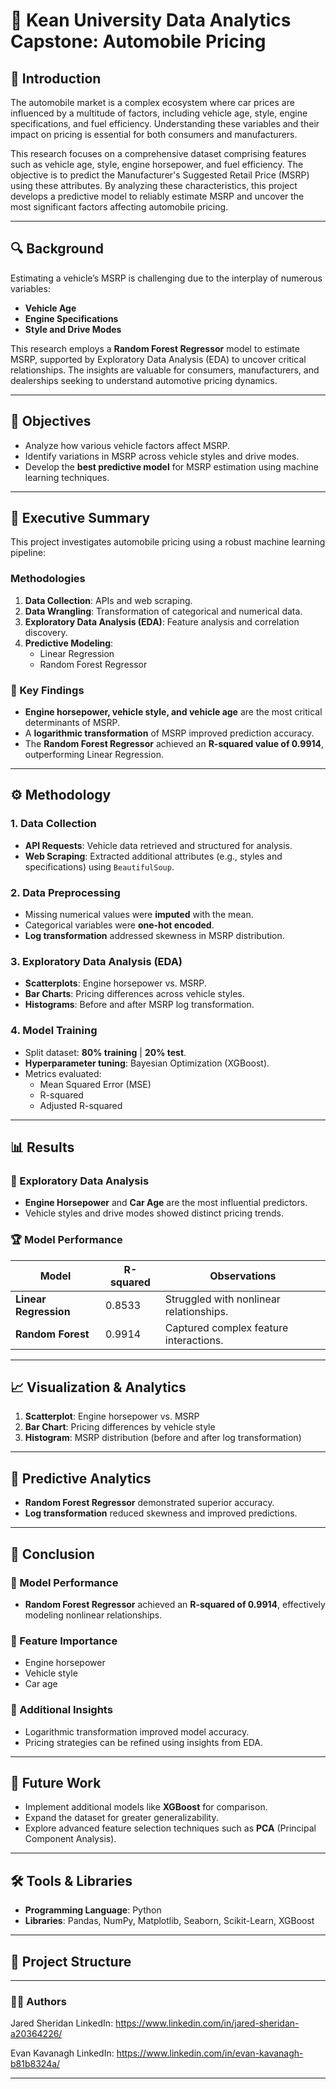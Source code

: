 # 🚗 Kean University Data Analytics Capstone: Automobile Pricing  

## 📌 Introduction  
The automobile market is a complex ecosystem where car prices are influenced by a multitude of factors, including vehicle age, style, engine specifications, and fuel efficiency. Understanding these variables and their impact on pricing is essential for both consumers and manufacturers.  

This research focuses on a comprehensive dataset comprising features such as vehicle age, style, engine horsepower, and fuel efficiency. The objective is to predict the Manufacturer's Suggested Retail Price (MSRP) using these attributes. By analyzing these characteristics, this project develops a predictive model to reliably estimate MSRP and uncover the most significant factors affecting automobile pricing.  

---

## 🔍 Background  
Estimating a vehicle’s MSRP is challenging due to the interplay of numerous variables:  

- **Vehicle Age**  
- **Engine Specifications**  
- **Style and Drive Modes**  

This research employs a **Random Forest Regressor** model to estimate MSRP, supported by Exploratory Data Analysis (EDA) to uncover critical relationships. The insights are valuable for consumers, manufacturers, and dealerships seeking to understand automotive pricing dynamics.  

---

## 🎯 Objectives  
- Analyze how various vehicle factors affect MSRP.  
- Identify variations in MSRP across vehicle styles and drive modes.  
- Develop the **best predictive model** for MSRP estimation using machine learning techniques.  

---

## 📝 Executive Summary  

This project investigates automobile pricing using a robust machine learning pipeline:  

### Methodologies  
1. **Data Collection**: APIs and web scraping.  
2. **Data Wrangling**: Transformation of categorical and numerical data.  
3. **Exploratory Data Analysis (EDA)**: Feature analysis and correlation discovery.  
4. **Predictive Modeling**:  
   - Linear Regression  
   - Random Forest Regressor  

### 🔑 Key Findings  
- **Engine horsepower, vehicle style, and vehicle age** are the most critical determinants of MSRP.  
- A **logarithmic transformation** of MSRP improved prediction accuracy.  
- The **Random Forest Regressor** achieved an **R-squared value of 0.9914**, outperforming Linear Regression.  

---

## ⚙️ Methodology  

### 1. Data Collection  
- **API Requests**: Vehicle data retrieved and structured for analysis.  
- **Web Scraping**: Extracted additional attributes (e.g., styles and specifications) using `BeautifulSoup`.  

### 2. Data Preprocessing  
- Missing numerical values were **imputed** with the mean.  
- Categorical variables were **one-hot encoded**.  
- **Log transformation** addressed skewness in MSRP distribution.  

### 3. Exploratory Data Analysis (EDA)  
- **Scatterplots**: Engine horsepower vs. MSRP.  
- **Bar Charts**: Pricing differences across vehicle styles.  
- **Histograms**: Before and after MSRP log transformation.  

### 4. Model Training  
- Split dataset: **80% training** | **20% test**.  
- **Hyperparameter tuning**: Bayesian Optimization (XGBoost).  
- Metrics evaluated:  
   - Mean Squared Error (MSE)  
   - R-squared  
   - Adjusted R-squared  

---

## 📊 Results  

### 🔎 Exploratory Data Analysis  
- **Engine Horsepower** and **Car Age** are the most influential predictors.  
- Vehicle styles and drive modes showed distinct pricing trends.  

### 🏆 Model Performance  
| Model                  | R-squared | Observations                                   |  
|------------------------|-----------|-----------------------------------------------|  
| **Linear Regression**  | 0.8533    | Struggled with nonlinear relationships.       |  
| **Random Forest**      | 0.9914    | Captured complex feature interactions.        |  

---

## 📈 Visualization & Analytics  

1. **Scatterplot**: Engine horsepower vs. MSRP  
2. **Bar Chart**: Pricing differences by vehicle style  
3. **Histogram**: MSRP distribution (before and after log transformation)  

---

## 🤖 Predictive Analytics  
- **Random Forest Regressor** demonstrated superior accuracy.  
- **Log transformation** reduced skewness and improved predictions.  

---

## 🏁 Conclusion  

### 🚀 Model Performance  
- **Random Forest Regressor** achieved an **R-squared of 0.9914**, effectively modeling nonlinear relationships.  

### 🔑 Feature Importance  
- Engine horsepower  
- Vehicle style  
- Car age  

### 📌 Additional Insights  
- Logarithmic transformation improved model accuracy.  
- Pricing strategies can be refined using insights from EDA.  

---

## 🔮 Future Work  
- Implement additional models like **XGBoost** for comparison.  
- Expand the dataset for greater generalizability.  
- Explore advanced feature selection techniques such as **PCA** (Principal Component Analysis).  

---

## 🛠️ Tools & Libraries  
- **Programming Language**: Python  
- **Libraries**: Pandas, NumPy, Matplotlib, Seaborn, Scikit-Learn, XGBoost  

---

## 📂 Project Structure  


---

### 👨‍💻 Authors 

Jared Sheridan 
LinkedIn: https://www.linkedin.com/in/jared-sheridan-a20364226/


Evan Kavanagh
LinkedIn: https://www.linkedin.com/in/evan-kavanagh-b81b8324a/


---
